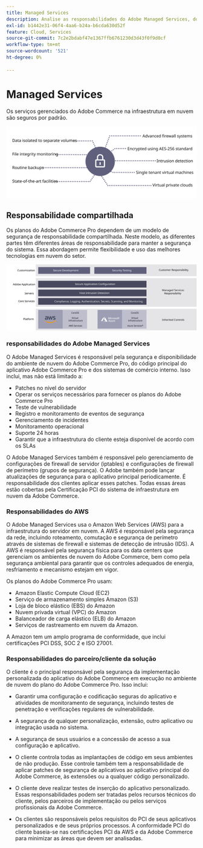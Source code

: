 ```yaml
---
title: Managed Services
description: Analise as responsabilidades do Adobe Managed Services, dos clientes e dos provedores de serviços em nuvem com relação à implementação da infraestrutura em nuvem do Adobe Commerce.
exl-id: b1442e31-06f4-4aa6-b24a-b6cda630d52f
feature: Cloud, Services
source-git-commit: 7c2e2bdabf47e1367ffb6761230d3d43f0f9d0cf
workflow-type: tm+mt
source-wordcount: '521'
ht-degree: 0%

---
```


# Managed Services

Os serviços gerenciados do Adobe Commerce na infraestrutura em nuvem são seguros por padrão.

![Diagrama que mostra os serviços gerenciados da Adobe Commerce](../../../assets/playbooks/managed-services.svg)

## Responsabilidade compartilhada

Os planos do Adobe Commerce Pro dependem de um modelo de segurança de responsabilidade compartilhada. Neste modelo, as diferentes partes têm diferentes áreas de responsabilidade para manter a segurança do sistema. Essa abordagem permite flexibilidade e uso das melhores tecnologias em nuvem do setor.

![Diagrama que mostra o modelo de responsabilidade compartilhada do Adobe Commerce](../../../assets/playbooks/shared-responsibility.svg)

### responsabilidades do Adobe Managed Services

O Adobe Managed Services é responsável pela segurança e disponibilidade do ambiente de nuvem do Adobe Commerce Pro, do código principal do aplicativo Adobe Commerce Pro e dos sistemas de comércio interno. Isso inclui, mas não está limitado a:

- Patches no nível do servidor
- Operar os serviços necessários para fornecer os planos do Adobe Commerce Pro
- Teste de vulnerabilidade
- Registro e monitoramento de eventos de segurança
- Gerenciamento de incidentes
- Monitoramento operacional
- Suporte 24 horas
- Garantir que a infraestrutura do cliente esteja disponível de acordo com os SLAs

O Adobe Managed Services também é responsável pelo gerenciamento de configurações de firewall de servidor (iptables) e configurações de firewall de perímetro (grupos de segurança). O Adobe também pode lançar atualizações de segurança para o aplicativo principal periodicamente. É responsabilidade dos clientes aplicar esses patches. Todas essas áreas estão cobertas pela Certificação PCI do sistema de infraestrutura em nuvem da Adobe Commerce.

### Responsabilidades do AWS

O Adobe Managed Services usa o Amazon Web Services (AWS) para a infraestrutura do servidor em nuvem. A AWS é responsável pela segurança da rede, incluindo roteamento, comutação e segurança de perímetro através de sistemas de firewall e sistemas de detecção de intrusão (IDS). A AWS é responsável pela segurança física para os data centers que gerenciam os ambientes de nuvem do Adobe Commerce, bem como pela segurança ambiental para garantir que os controles adequados de energia, resfriamento e mecanismo estejam em vigor.

Os planos do Adobe Commerce Pro usam:

- Amazon Elastic Compute Cloud (EC2)
- Serviço de armazenamento simples Amazon (S3)
- Loja de bloco elástico (EBS) do Amazon
- Nuvem privada virtual (VPC) do Amazon
- Balanceador de carga elástico (ELB) do Amazon
- Serviços de rastreamento em nuvem da Amazon.

A Amazon tem um amplo programa de conformidade, que inclui certificações PCI DSS, SOC 2 e ISO 27001.

### Responsabilidades do parceiro/cliente da solução

O cliente é o principal responsável pela segurança da implementação personalizada do aplicativo do Adobe Commerce em execução no ambiente de nuvem do plano do Adobe Commerce Pro. Isso inclui:

- Garantir uma configuração e codificação seguras do aplicativo e atividades de monitoramento de segurança, incluindo testes de penetração e verificações regulares de vulnerabilidade.

- A segurança de qualquer personalização, extensão, outro aplicativo ou integração usada no sistema.

- A segurança de seus usuários e a concessão de acesso a sua configuração e aplicativo.

- O cliente controla todas as implantações de código em seus ambientes de não produção. Esse controle também tem a responsabilidade de aplicar patches de segurança de aplicativos ao aplicativo principal do Adobe Commerce, às extensões ou a qualquer código personalizado.

- O cliente deve realizar testes de inserção do aplicativo personalizado. Essas responsabilidades podem ser tratadas pelos recursos técnicos do cliente, pelos parceiros de implementação ou pelos serviços profissionais da Adobe Commerce.

- Os clientes são responsáveis pelos requisitos do PCI de seus aplicativos personalizados e de seus próprios processos. A conformidade PCI do cliente baseia-se nas certificações PCI da AWS e da Adobe Commerce para minimizar as áreas que devem ser analisadas.
